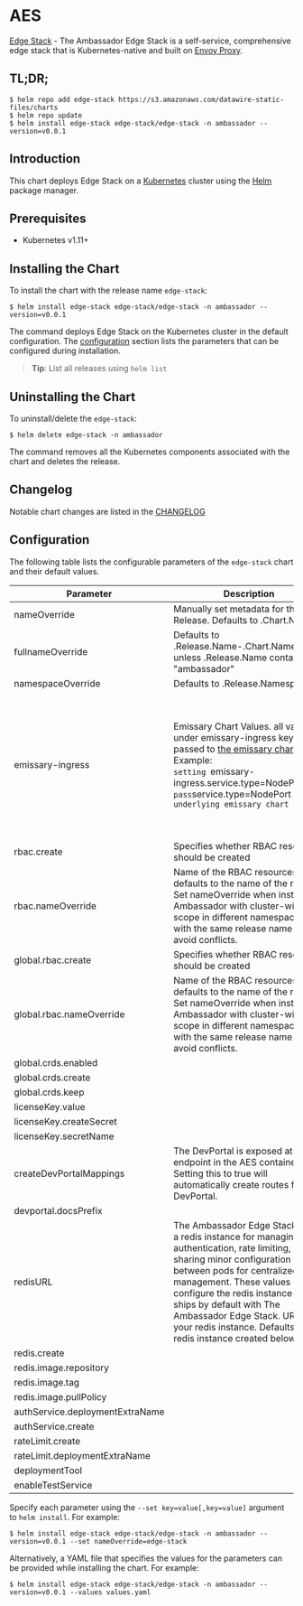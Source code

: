 # AES

[Edge Stack](https://github.com/datawire/ambassador) - The Ambassador Edge Stack is a self-service, comprehensive edge stack that is Kubernetes-native and built on [Envoy Proxy](https://www.envoyproxy.io/).

## TL;DR;

```console
$ helm repo add edge-stack https://s3.amazonaws.com/datawire-static-files/charts
$ helm repo update
$ helm install edge-stack edge-stack/edge-stack -n ambassador --version=v0.0.1
```

## Introduction

This chart deploys Edge Stack on a [Kubernetes](http://kubernetes.io) cluster using the [Helm](https://helm.sh) package manager.

## Prerequisites

- Kubernetes v1.11+

## Installing the Chart

To install the chart with the release name `edge-stack`:

```console
$ helm install edge-stack edge-stack/edge-stack -n ambassador --version=v0.0.1
```

The command deploys Edge Stack on the Kubernetes cluster in the default configuration. The [configuration](#configuration) section lists the parameters that can be configured during installation.

> **Tip**: List all releases using `helm list`

## Uninstalling the Chart

To uninstall/delete the `edge-stack`:

```console
$ helm delete edge-stack -n ambassador
```

The command removes all the Kubernetes components associated with the chart and deletes the release.

## Changelog

Notable chart changes are listed in the [CHANGELOG](./CHANGELOG.md)

## Configuration

The following table lists the configurable parameters of the `edge-stack` chart and their default values.

|            Parameter            |                                                                                                                                                                    Description                                                                                                                                                                     |                                                                                                                                                                                                                                                                                                                                                                                                                                                                                                                                                                                                                Default                                                                                                                                                                                                                                                                                                                                                                                                                                                                                                                                                                                                                 |
|---------------------------------|----------------------------------------------------------------------------------------------------------------------------------------------------------------------------------------------------------------------------------------------------------------------------------------------------------------------------------------------------|----------------------------------------------------------------------------------------------------------------------------------------------------------------------------------------------------------------------------------------------------------------------------------------------------------------------------------------------------------------------------------------------------------------------------------------------------------------------------------------------------------------------------------------------------------------------------------------------------------------------------------------------------------------------------------------------------------------------------------------------------------------------------------------------------------------------------------------------------------------------------------------------------------------------------------------------------------------------------------------------------------------------------------------------------------------------------------------------------------------------------------------------------------------------------------------------------------------------------------------|
| nameOverride                    | Manually set metadata for the Release. Defaults to .Chart.Name                                                                                                                                                                                                                                                                                     | `edge-stack`                                                                                                                                                                                                                                                                                                                                                                                                                                                                                                                                                                                                                                                                                                                                                                                                                                                                                                                                                                                                                                                                                                                                                                                                                           |
| fullnameOverride                | Defaults to .Release.Name-.Chart.Name unless .Release.Name contains "ambassador"                                                                                                                                                                                                                                                                   | `''`                                                                                                                                                                                                                                                                                                                                                                                                                                                                                                                                                                                                                                                                                                                                                                                                                                                                                                                                                                                                                                                                                                                                                                                                                                   |
| namespaceOverride               | Defaults to .Release.Namespace                                                                                                                                                                                                                                                                                                                     | `''`                                                                                                                                                                                                                                                                                                                                                                                                                                                                                                                                                                                                                                                                                                                                                                                                                                                                                                                                                                                                                                                                                                                                                                                                                                   |
| emissary-ingress                | Emissary Chart Values. all values under emissary-ingress key are passed to [the emissary chart](https://github.com/emissary-ingress/emissary/blob/master/charts/emissary-ingress/README.md) <br> Example: <br> `setting `emissary-ingress.service.type=NodePort` will pass `service.type=NodePort` to the underlying emissary chart`               | `{"envRaw":"- name: REDIS_URL\n  {{- if .Values.redisURL }}\n  value: {{ .Values.redisURL }}\n  {{- else }}\n  value: {{ include \"ambassador.fullname\" . }}-redis:6379\n  {{- end }}\n{{- if and .Values.licenseKey.secretName }}\n- name: AMBASSADOR_AES_SECRET_NAME\n  value: {{ .Values.licenseKey.secretName }}\n{{- end }}\n","image":{"pullPolicy":"IfNotPresent","repository":"docker.io/datawire/aes","tag":"2.0.0-ea"},"licenseKey":{"createSecret":true},"nameOverride":"edge-stack","service":{"ports":[{"name":"http","port":80,"targetPort":8080},{"name":"https","port":443,"targetPort":8443}],"type":"LoadBalancer"},"serviceAccount":{"create":true},"singleNamespace":false,"volumeMountsRaw":"{{- if and .Values.licenseKey.createSecret }}\n- name: {{ include \"ambassador.fullname\" . }}-edge-stack-secrets\n  mountPath: /.config/ambassador\n  readOnly: true\n{{- end }}\n","volumesRaw":"- name: {{ include \"ambassador.fullname\" . }}-edge-stack-secrets\n  secret:\n    {{- if and .Values.licenseKey .Values.licenseKey.secretName }}\n    secretName: {{ .Values.licenseKey.secretName }}\n    {{- else }}\n    secretName: {{ include \"ambassador.fullname\" . }}-edge-stack\n    {{- end }}\n"}` |
| rbac.create                     | Specifies whether RBAC resources should be created                                                                                                                                                                                                                                                                                                 | `true`                                                                                                                                                                                                                                                                                                                                                                                                                                                                                                                                                                                                                                                                                                                                                                                                                                                                                                                                                                                                                                                                                                                                                                                                                                 |
| rbac.nameOverride               | Name of the RBAC resources defaults to the name of the release. Set nameOverride when installing Ambassador with cluster-wide scope in different namespaces with the same release name to avoid conflicts.                                                                                                                                         | ``                                                                                                                                                                                                                                                                                                                                                                                                                                                                                                                                                                                                                                                                                                                                                                                                                                                                                                                                                                                                                                                                                                                                                                                                                                     |
| global.rbac.create              | Specifies whether RBAC resources should be created                                                                                                                                                                                                                                                                                                 | `true`                                                                                                                                                                                                                                                                                                                                                                                                                                                                                                                                                                                                                                                                                                                                                                                                                                                                                                                                                                                                                                                                                                                                                                                                                                 |
| global.rbac.nameOverride        | Name of the RBAC resources defaults to the name of the release. Set nameOverride when installing Ambassador with cluster-wide scope in different namespaces with the same release name to avoid conflicts.                                                                                                                                         | ``                                                                                                                                                                                                                                                                                                                                                                                                                                                                                                                                                                                                                                                                                                                                                                                                                                                                                                                                                                                                                                                                                                                                                                                                                                     |
| global.crds.enabled             |                                                                                                                                                                                                                                                                                                                                                    | `true`                                                                                                                                                                                                                                                                                                                                                                                                                                                                                                                                                                                                                                                                                                                                                                                                                                                                                                                                                                                                                                                                                                                                                                                                                                 |
| global.crds.create              |                                                                                                                                                                                                                                                                                                                                                    | `true`                                                                                                                                                                                                                                                                                                                                                                                                                                                                                                                                                                                                                                                                                                                                                                                                                                                                                                                                                                                                                                                                                                                                                                                                                                 |
| global.crds.keep                |                                                                                                                                                                                                                                                                                                                                                    | `true`                                                                                                                                                                                                                                                                                                                                                                                                                                                                                                                                                                                                                                                                                                                                                                                                                                                                                                                                                                                                                                                                                                                                                                                                                                 |
| licenseKey.value                |                                                                                                                                                                                                                                                                                                                                                    | ``                                                                                                                                                                                                                                                                                                                                                                                                                                                                                                                                                                                                                                                                                                                                                                                                                                                                                                                                                                                                                                                                                                                                                                                                                                     |
| licenseKey.createSecret         |                                                                                                                                                                                                                                                                                                                                                    | `true`                                                                                                                                                                                                                                                                                                                                                                                                                                                                                                                                                                                                                                                                                                                                                                                                                                                                                                                                                                                                                                                                                                                                                                                                                                 |
| licenseKey.secretName           |                                                                                                                                                                                                                                                                                                                                                    | ``                                                                                                                                                                                                                                                                                                                                                                                                                                                                                                                                                                                                                                                                                                                                                                                                                                                                                                                                                                                                                                                                                                                                                                                                                                     |
| createDevPortalMappings         | The DevPortal is exposed at /docs/ endpoint in the AES container. Setting this to true will automatically create routes for the DevPortal.                                                                                                                                                                                                         | `true`                                                                                                                                                                                                                                                                                                                                                                                                                                                                                                                                                                                                                                                                                                                                                                                                                                                                                                                                                                                                                                                                                                                                                                                                                                 |
| devportal.docsPrefix            |                                                                                                                                                                                                                                                                                                                                                    | `/documentation/`                                                                                                                                                                                                                                                                                                                                                                                                                                                                                                                                                                                                                                                                                                                                                                                                                                                                                                                                                                                                                                                                                                                                                                                                                      |
| redisURL                        | The Ambassador Edge Stack uses a redis instance for managing authentication, rate limiting, and sharing minor configuration details between pods for centralized management. These values configure the redis instance that ships by default with The Ambassador Edge Stack. URL of your redis instance. Defaults to redis instance created below. | ``                                                                                                                                                                                                                                                                                                                                                                                                                                                                                                                                                                                                                                                                                                                                                                                                                                                                                                                                                                                                                                                                                                                                                                                                                                     |
| redis.create                    |                                                                                                                                                                                                                                                                                                                                                    | `true`                                                                                                                                                                                                                                                                                                                                                                                                                                                                                                                                                                                                                                                                                                                                                                                                                                                                                                                                                                                                                                                                                                                                                                                                                                 |
| redis.image.repository          |                                                                                                                                                                                                                                                                                                                                                    | `redis`                                                                                                                                                                                                                                                                                                                                                                                                                                                                                                                                                                                                                                                                                                                                                                                                                                                                                                                                                                                                                                                                                                                                                                                                                                |
| redis.image.tag                 |                                                                                                                                                                                                                                                                                                                                                    | `5.0.1`                                                                                                                                                                                                                                                                                                                                                                                                                                                                                                                                                                                                                                                                                                                                                                                                                                                                                                                                                                                                                                                                                                                                                                                                                                |
| redis.image.pullPolicy          |                                                                                                                                                                                                                                                                                                                                                    | `IfNotPresent`                                                                                                                                                                                                                                                                                                                                                                                                                                                                                                                                                                                                                                                                                                                                                                                                                                                                                                                                                                                                                                                                                                                                                                                                                         |
| authService.deploymentExtraName |                                                                                                                                                                                                                                                                                                                                                    | `auth`                                                                                                                                                                                                                                                                                                                                                                                                                                                                                                                                                                                                                                                                                                                                                                                                                                                                                                                                                                                                                                                                                                                                                                                                                                 |
| authService.create              |                                                                                                                                                                                                                                                                                                                                                    | `true`                                                                                                                                                                                                                                                                                                                                                                                                                                                                                                                                                                                                                                                                                                                                                                                                                                                                                                                                                                                                                                                                                                                                                                                                                                 |
| rateLimit.create                |                                                                                                                                                                                                                                                                                                                                                    | `true`                                                                                                                                                                                                                                                                                                                                                                                                                                                                                                                                                                                                                                                                                                                                                                                                                                                                                                                                                                                                                                                                                                                                                                                                                                 |
| rateLimit.deploymentExtraName   |                                                                                                                                                                                                                                                                                                                                                    | `ratelimit`                                                                                                                                                                                                                                                                                                                                                                                                                                                                                                                                                                                                                                                                                                                                                                                                                                                                                                                                                                                                                                                                                                                                                                                                                            |
| deploymentTool                  |                                                                                                                                                                                                                                                                                                                                                    | `''`                                                                                                                                                                                                                                                                                                                                                                                                                                                                                                                                                                                                                                                                                                                                                                                                                                                                                                                                                                                                                                                                                                                                                                                                                                   |
| enableTestService               |                                                                                                                                                                                                                                                                                                                                                    | `false`                                                                                                                                                                                                                                                                                                                                                                                                                                                                                                                                                                                                                                                                                                                                                                                                                                                                                                                                                                                                                                                                                                                                                                                                                                |


Specify each parameter using the `--set key=value[,key=value]` argument to `helm install`. For example:

```console
$ helm install edge-stack edge-stack/edge-stack -n ambassador --version=v0.0.1 --set nameOverride=edge-stack
```

Alternatively, a YAML file that specifies the values for the parameters can be provided while
installing the chart. For example:

```console
$ helm install edge-stack edge-stack/edge-stack -n ambassador --version=v0.0.1 --values values.yaml
```
